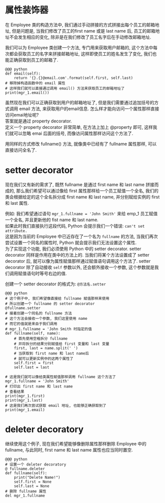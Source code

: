 # 属性装饰器

在 Employee 类的构造方法中, 我们通过手动拼接的方式拼接出每个员工的邮箱地址, 但是问题是, 当我们修改了员工的first name 或是 last name 后, 员工的邮箱地址不会发生相应的变化, 除非是在我们修改了员工名字后在手动修改邮箱地址.

我们可以为 Employee 类创建一个方法, 专门用来获取用户邮箱的, 这个方法中每次都会获取员工的名字来拼接邮箱地址, 这样即使员工的姓名发生了变化, 我们也能正确获取到员工的邮箱了.

    @@@ python
    def email(self):
        return '{}.{}@email.com'.format(self.first, self.last)
    # 移除掉构造函数中的 email 属性
    # 这样我们就可以直接通过调用 email() 方法来获取员工的邮箱地址了
    print(mgr_1.email())

虽然现在我们可以正确获取到用户的邮箱地址了, 但是我们需要通过追加括号的方式调用 email 方法, 来获取用户的email信息. 怎么样才能向访问一个属性那样直接访问emai地址呢?  
答案就是通过 property decorator.  
定义一个 property decorator 非常简单, 在方法上加上 @property 即可, 这样我们就可以忽略 emai 后面的括号, 而像访问属性那样访问这个方法了.

用同样的方式修改 fullname() 方法, 就像类中已经有了 fullname 属性那样, 可以直接访问全名了.

# setter decorator
现在我们又有新的需求了, 既然 fullname 是通过 first name 和 last name 拼接而成的, 那么我们希望可以通过像给 first 属性那样给一个员工赋值一个全名, 我们的类会根据给定的这个全名拆分成 first name 和 last name, 并分别赋给实例的 first 和 last 属性.

例如: 我们希望通过语句 `mgr_1.fullname = 'John Smith'` 来给 emp_1 员工赋值一个全名, 并且更新他的 fist name 和 last name.  
如果此时我们直接执行这段代码, Python 会提示我们一个错误: `can't set attribute.`  
这是因为当前的 Employee 中已近存在了一个名为 `fullname` 的方法, 当我们再次尝试设置一个同名的属性时, Python 就会提示我们无法设置这个属性.  
为了实现这个功能, 我们必须使用 Python 中的 setter decorator. setter decorator 同样是作用在类中的方法上的. 当我们将某个方法设置成了 setter decorator 后, 就可以像为属性赋值那样通过赋值语句调用这个方法了. setter decorator 除了自动接收 `self` 参数以外, 还会额外接收一个参数, 这个参数就是我们调用赋值语句时等号右边的值.

创建一个 setter decorator 的格式为: `@方法名.setter`

    @@@ python
    # 这个例子中, 我们希望像直接给 fullname 赋值那样来使用
    # 所以创建一个 fullname 的 setter decorator
    @fullname.setter
    # 接着创建一个同名的 fullname 方法
    # 这个方法会接收一个参数, 我们这里使用 name
    # 而它的值就是来自于我们调用
    # mgr_1.fullname = 'John Smith 时指定的值
    def fullname(self, name):
        # 首先使用空格拆分 fullname
        # 并将拆分的结果分别赋值给 first 变量和 last 变量
        first, last = name.split(' ')
        # 当获取到 first name 和 last name后
        # 就可以更新实例中的这两个属性了
        self.first = first
        self.last = last

    # 这是我们就可以像给类属性赋值那样调用 fullname 这个方法了
    mgr_1.fullname = 'John Smith'
    # 打印出 first name 和 last name
    # 查看结果
    print(mgr_1.first)
    print(mgr_1.last)
    # 这是我们再次尝试获取 email 地址, 也能够正确获取到了
    print(mgr_1.email)

# deleter decoratory

继续使用这个例子, 现在我们希望能够像删除属性那样删除 Employee 中的 fullname, 与此同时, first name 和 last name 属性也应当同时置空.

    @@@ python
    # 设置一个 deleter decoratory
    @ fullname.deleter
    def fullname(self):
        print("Delete Name!")
        self.first = None
        self.last = None
    # 删除 fullname 属性
    del mgr_1.fullname
